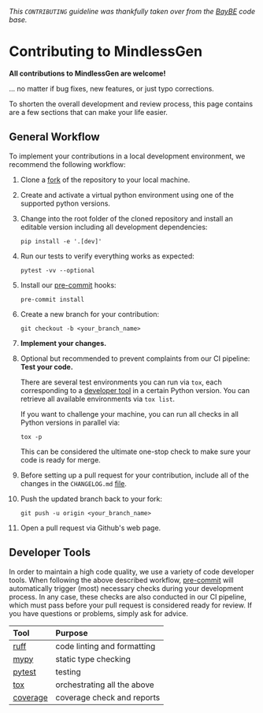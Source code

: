 *This `CONTRIBUTING` guideline was thankfully taken over from the [BayBE](https://github.com/emdgroup/baybe) code base.*

# Contributing to MindlessGen

**All contributions to MindlessGen are welcome!**

... no matter if bug fixes, new features, or just typo corrections.

To shorten the overall development and review process, this page contains are a
few sections that can make your life easier.

## General Workflow

To implement your contributions in a local development environment,
we recommend the following workflow:

1. Clone a [fork](https://github.com/grimme-lab/MindlessGen/fork) of the repository to
   your local machine.

1. Create and activate a virtual python environment using one of the supported
   python versions.

1. Change into the root folder of the cloned repository and install an editable version
   including all development dependencies:
   ```console
   pip install -e '.[dev]'
   ```

1. Run our tests to verify everything works as expected:
   ```console
   pytest -vv --optional
   ```

1. Install our [pre-commit](https://pre-commit.com/) hooks:
   ```console
   pre-commit install
   ```

1. Create a new branch for your contribution:
   ```console
   git checkout -b <your_branch_name>
   ```

1. **Implement your changes.**

1. Optional but recommended to prevent complaints from our CI pipeline:
   **Test your code.**

   There are several test environments you can run via `tox`, each corresponding to a
   [developer tool](#developer-tools) in a certain Python version.
   You can retrieve all available environments via `tox list`.

   If you want to challenge your machine, you can run all checks in all Python versions
   in parallel via:
   ```console
   tox -p
   ```

   This can be considered the ultimate one-stop check to make sure your code is ready
   for merge.

1. Before setting up a pull request for your contribution, include all of the changes in the `CHANGELOG.md` [file](https://github.com/grimme-lab/MindlessGen/blob/main/CHANGELOG.md).

1. Push the updated branch back to your fork:
   ```console
   git push -u origin <your_branch_name>
   ```

1. Open a pull request via Github's web page.

## Developer Tools

In order to maintain a high code quality, we use a variety of code developer tools.
When following the above described workflow, [pre-commit](https://pre-commit.com/)
will automatically trigger (most) necessary checks during your development process.
In any case, these checks are also conducted in our CI pipeline, which must pass
before your pull request is considered ready for review.
If you have questions or problems, simply ask for advice.

| Tool                                                                                            | Purpose                                   |
|:------------------------------------------------------------------------------------------------|:------------------------------------------|
| [ruff](https://docs.astral.sh/ruff/)                                                            | code linting and formatting               |
| [mypy](https://mypy.readthedocs.io/)                                                            | static type checking                      |
| [pytest](https://docs.pytest.org/)                                                              | testing                                   |
| [tox](https://tox.wiki/)                                                                        | orchestrating all the above               |
| [coverage](https://pypi.org/project/coverage/)                                                  | coverage check and reports                |
